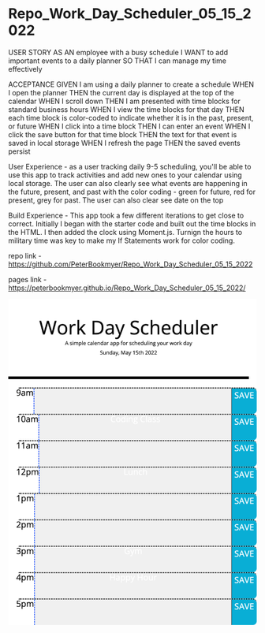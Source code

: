 # Repo_Work_Day_Scheduler_05_15_2022

USER STORY
AS AN employee with a busy schedule
I WANT to add important events to a daily planner
SO THAT I can manage my time effectively

ACCEPTANCE
GIVEN I am using a daily planner to create a schedule
WHEN I open the planner
THEN the current day is displayed at the top of the calendar
WHEN I scroll down
THEN I am presented with time blocks for standard business hours
WHEN I view the time blocks for that day
THEN each time block is color-coded to indicate whether it is in the past, present, or future
WHEN I click into a time block
THEN I can enter an event
WHEN I click the save button for that time block
THEN the text for that event is saved in local storage
WHEN I refresh the page
THEN the saved events persist

User Experience - as a user tracking daily 9-5 scheduling, you'll be able to use this app to track activities and add new ones to your calendar using local storage. The user can also clearly see what events are happening in the future, present, and past with the color coding - green for future, red for present, grey for past. The user can also clear see date on the top

Build Experience - This app took a few different iterations to get close to correct. Initially I began with the starter code and built out the time blocks in the HTML. I then added the clock using Moment.js. Turnign the hours to military time was key to make my If Statements work for color coding.

repo link - https://github.com/PeterBookmyer/Repo_Work_Day_Scheduler_05_15_2022

pages link - https://peterbookmyer.github.io/Repo_Work_Day_Scheduler_05_15_2022/

![Alt text](/screenshot.png "Screenshot of App")
